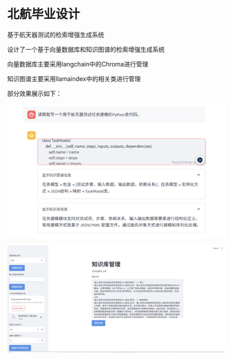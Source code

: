 # 北航毕业设计

基于航天器测试的检索增强生成系统

设计了一个基于向量数据库和知识图谱的检索增强生成系统

向量数据库主要采用langchain中的Chroma进行管理

知识图谱主要采用llamaindex中的相关类进行管理

部分效果展示如下：

![image-20250707165531008](README/image-20250707165531008.png)

![image-20250707165609915](README/image-20250707165609915.png)